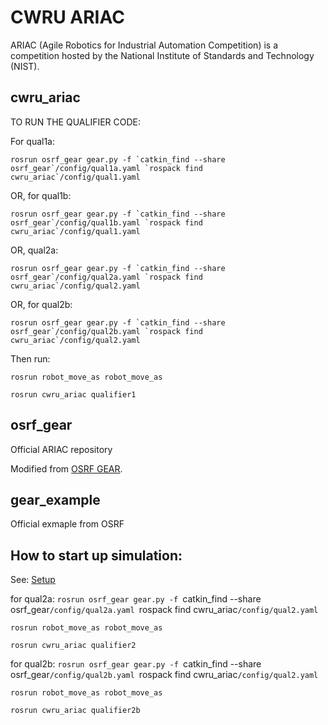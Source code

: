 # CWRU ARIAC

ARIAC (Agile Robotics for Industrial Automation Competition) is a competition hosted by the National Institute of Standards and Technology (NIST).

## cwru_ariac

TO RUN THE QUALIFIER CODE:

For qual1a:

``rosrun osrf_gear gear.py -f `catkin_find --share osrf_gear`/config/qual1a.yaml `rospack find cwru_ariac`/config/qual1.yaml``

OR, for qual1b:

``rosrun osrf_gear gear.py -f `catkin_find --share osrf_gear`/config/qual1b.yaml `rospack find cwru_ariac`/config/qual1.yaml``

OR, qual2a:

``rosrun osrf_gear gear.py -f `catkin_find --share osrf_gear`/config/qual2a.yaml `rospack find cwru_ariac`/config/qual2.yaml``

OR, for qual2b:

``rosrun osrf_gear gear.py -f `catkin_find --share osrf_gear`/config/qual2b.yaml `rospack find cwru_ariac`/config/qual2.yaml``

Then run:

`rosrun robot_move_as robot_move_as`

`rosrun cwru_ariac qualifier1`

## osrf_gear

Official ARIAC repository

Modified from [OSRF GEAR](https://bitbucket.org/osrf/ariac/overview).

## gear_example

Official exmaple from OSRF

## How to start up simulation:

See: [Setup](https://github.com/cwru-robotics/cwru_ariac/tree/master/setup)

for qual2a:
`rosrun osrf_gear gear.py -f `catkin_find --share osrf_gear`/config/qual2a.yaml `rospack find cwru_ariac`/config/qual2.yaml`

`rosrun robot_move_as robot_move_as`

`rosrun cwru_ariac qualifier2`

for qual2b:
`rosrun osrf_gear gear.py -f `catkin_find --share osrf_gear`/config/qual2b.yaml `rospack find cwru_ariac`/config/qual2.yaml`

`rosrun robot_move_as robot_move_as`

`rosrun cwru_ariac qualifier2b`
